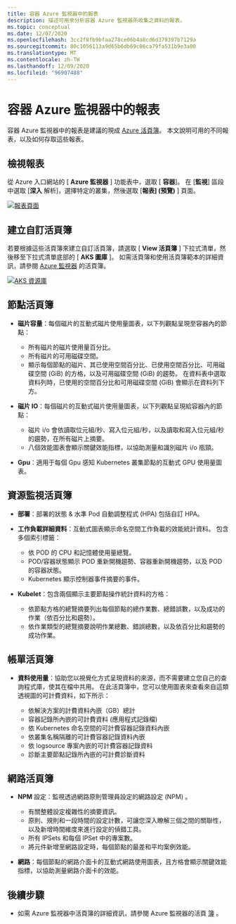 ```yaml
---
title: 容器 Azure 監視器中的報表
description: 描述可用來分析容器 Azure 監視器所收集之資料的報表。
ms.topic: conceptual
ms.date: 12/07/2020
ms.openlocfilehash: 3cc2f8fb9bfaa278ce06b4a8cd6d379397b7129a
ms.sourcegitcommit: 80c1056113a9d65b6db69c06ca79fa531b9e3a00
ms.translationtype: MT
ms.contentlocale: zh-TW
ms.lasthandoff: 12/09/2020
ms.locfileid: "96907488"
---
```

# <a name="reports-in-azure-monitor-for-containers"></a>容器 Azure 監視器中的報表
容器 Azure 監視器中的報表是建議的現成 [Azure 活頁簿](../platform/workbooks-overview.md)。 本文說明可用的不同報表，以及如何存取這些報表。

## <a name="viewing-reports"></a>檢視報表
從 Azure 入口網站的 [ **Azure 監視器** ] 功能表中，選取 [ **容器**]。 在 [**監視**] 區段中選取 [**深入** 解析]，選擇特定的叢集，然後選取 [**報表] (預覽)** ] 頁面。 

[![報表頁面](media/container-insights-reports/reports-page.png)](media/container-insights-reports/reports-page.png#lightbox)

## <a name="create-a-custom-workbook"></a>建立自訂活頁簿
若要根據這些活頁簿來建立自訂活頁簿，請選取 [ **View 活頁簿** ] 下拉式清單，然後移至下拉式清單底部的 [ **AKS 圖庫** ]。 如需活頁簿和使用活頁簿範本的詳細資訊，請參閱 [Azure 監視器](../platform/workbooks-overview.md) 的活頁簿。

[![AKS 資源庫](media/container-insights-reports/aks-gallery.png)](media/container-insights-reports/aks-gallery.png#lightbox)

## <a name="node-workbooks"></a>節點活頁簿

- **磁片容量**：每個磁片的互動式磁片使用量圖表，以下列觀點呈現至容器內的節點：

    - 所有磁片的磁片使用量百分比。
    - 所有磁片的可用磁碟空間。
    - 顯示每個節點的磁片、其已使用空間百分比、已使用空間百分比、可用磁碟空間 (GiB) 的方格，以及可用磁碟空間 (GiB) 的趨勢。 在資料表中選取資料列時，已使用的空間百分比和可用磁碟空間 (GiB) 會顯示在資料列下方。

- **磁片 IO**：每個磁片的互動式磁片使用量圖表，以下列觀點呈現給容器內的節點：

    - 磁片 i/o 會依讀取位元組/秒、寫入位元組/秒，以及讀取和寫入位元組/秒的趨勢，在所有磁片上摘要。
    - 八個效能圖表會顯示關鍵效能指標，以協助測量和識別磁片 i/o 瓶頸。

- **Gpu**：適用于每個 Gpu 感知 Kubernetes 叢集節點的互動式 GPU 使用量圖表。

## <a name="resource-monitoring-workbooks"></a>資源監視活頁簿

- **部署**：部署的狀態 & 水準 Pod 自動調整程式 (HPA) 包括自訂 HPA。 
  
- **工作負載詳細資料**：互動式圖表顯示命名空間工作負載的效能統計資料。 包含多個索引標籤：

  - 依 POD 的 CPU 和記憶體使用量總覽。
  - POD/容器狀態顯示 POD 重新開機趨勢、容器重新開機趨勢，以及 POD 的容器狀態。
  - Kubernetes 顯示控制器事件摘要的事件。

- **Kubelet**：包含兩個顯示主要節點操作統計資料的方格：

    - 依節點方格的總覽摘要列出每個節點的總作業數、總錯誤數，以及成功的作業（依百分比和趨勢）。
    - 依作業類型的總覽摘要說明作業總數、錯誤總數，以及依百分比和趨勢的成功作業。
## <a name="billing-workbooks"></a>帳單活頁簿

- **資料使用量**：協助您以視覺化方式呈現資料的來源，而不需要建立您自己的查詢程式庫，使其在檔中共用。 在此活頁簿中，您可以使用圖表來查看來自這類透視圖的可計費資料，如下所示：

  - 依解決方案的計費資料內嵌（GB）總計
  - 容器記錄所內嵌的可計費資料 (應用程式記錄檔) 
  - 依 Kubernetes 命名空間的可計費容器記錄資料內嵌
  - 依叢集名稱隔離的可計費容器記錄資料內嵌
  - 依 logsource 專案內嵌的可計費容器記錄資料
  - 診斷主要節點記錄所內嵌的可計費診斷資料

## <a name="networking-workbooks"></a>網路活頁簿

- **NPM** 設定：監視透過網路原則管理員設定的網路設定 (NPM) 。

  - 有關整體設定複雜性的摘要資訊。
  - 原則、規則和一段時間的設定計數，可讓您深入瞭解三個之間的關聯性，以及新增時間維度來進行設定的偵錯工具。
  - 所有 IPSets 和每個 IPSet 中的專案數。
  - 將元件新增至網路設定時，每個節點的最差和平均案例效能。

- **網路**：每個節點的網路介面卡的互動式網路使用圖表，且方格會顯示關鍵效能指標，以協助測量網路介面卡的效能。



## <a name="next-steps"></a>後續步驟

- 如需 Azure 監視器中活頁簿的詳細資訊，請參閱 Azure 監視器的活頁 [簿](../platform/workbooks-overview.md) 。
